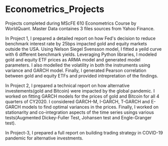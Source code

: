 # Econometrics_Projects
Projects completed during MScFE 610 Econometrics Course by WorldQuant.
Master Data containes 3 files sources from Yahoo Finance.

In Project 1, I prepared a detailed report on how Fed's decision to reduce benchmark interest rate by 25bps impacted gold and equity markets outside the USA.
Using Nelson Siegel Svensson model, I fitted a yeild curve with 6 different benchmark yields.
Leveraging Python libraries, I modeled gold and equity ETF prices as ARMA model and generated model parameters.
I also modelled the volatility in both the instruments using variance and GARCH model.
Finally, I generated Pearson correlation between gold and equity ETFs and provided intrepretation of the findings.

In Project 2, I prepared a technical report on how alternative investements(gold and Bitcoin) were impacted by the global pandemic.
I worked on fitting GARCH models for the prices of gold and Bitcoin for all 4 quarters of CY2020.
I considered GARCH-M, I-GARCH, T-GARCH and E-GARCH models to find optimal variances in the prices.
Finally, I worked on stationarity and co-integration aspects of the time series usings various tests(Augmented Dickey-Fuller Test, Johansen test and Engle-Granger test).

In Project-3, I prepared a full report on building trading strategy in COVID-19  pandemic for alternative investments.
